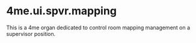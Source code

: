 # 4me.ui.spvr.mapping

This is a 4me organ dedicated to control room mapping management on a supervisor position.